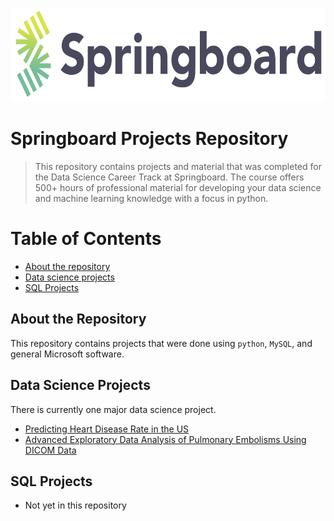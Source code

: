 <p align="center">
  <img src="images/springboard_logo.png" width=600 height=150>
</p>

# Springboard Projects Repository
> This repository contains projects and material that was completed for the Data Science Career Track at Springboard. The course offers 500+ hours of professional material for developing your data science and machine learning knowledge with a focus in python.

# Table of Contents
* [About the repository](#about-the-repository)
* [Data science projects](#data-science-projects)
* [SQL Projects](#sql-projects)



## About the Repository
This repository contains projects that were done using `python`, `MySQL`, and general Microsoft software.

## Data Science Projects
There is currently one major data science project.
* [Predicting Heart Disease Rate in the US](https://github.com/samdomeier/Springboard-projects/tree/master/Predicting_Heart_Disease_Rate)
* [Advanced Exploratory Data Analysis of Pulmonary Embolisms Using DICOM Data](https://github.com/samdomeier/Data-Science-Projects/blob/master/CT%20Image%20Analysis/CT%20Image%20Analysis.ipynb)

## SQL Projects
* Not yet in this repository
